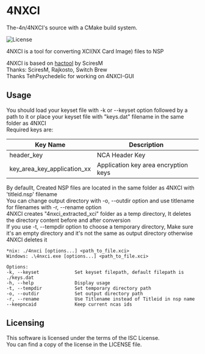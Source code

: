 # 4NXCI

The-4n/4NXCI's source with a CMake build system.

![License](https://img.shields.io/badge/license-ISC-blue.svg)

4NXCI is a tool for converting XCI(NX Card Image) files to NSP  

4NXCI is based on [hactool](https://github.com/SciresM/hactool) by SciresM  
Thanks: SciresM, Rajkosto, Switch Brew  
Thanks TehPsychedelic for working on 4NXCI-GUI  

## Usage

You should load your keyset file with -k or --keyset option followed by a path to it or place your keyset file with "keys.dat" filename in the same folder as 4NXCI  
Required keys are:  

Key Name | Description
-------- | -----------
header_key | NCA Header Key
key_area_key_application_xx | Application key area encryption keys

By defaullt, Created NSP files are located in the same folder as 4NXCI with 'titleid.nsp' filename  
You can change output directory with -o, --outdir option and use titlename for filenames with -r, --rename option  
4NXCI creates "4nxci_extracted_xci" folder as a temp directory, It deletes the directory content before and after conversion  
If you use -t, --tempdir option to choose a temporary directory, Make sure it's an empty directory and it's not the same as output directory otherwise 4NXCI deletes it  

```
*nix: ./4nxci [options...] <path_to_file.xci>  
Windows: .\4nxci.exe [options...] <path_to_file.xci>  
  
Options:  
-k, --keyset             Set keyset filepath, default filepath is ./keys.dat  
-h, --help               Display usage  
-t, --tempdir            Set temporary directory path  
-o, --outdir             Set output directory path  
-r, --rename             Use Titlename instead of Titleid in nsp name  
--keepncaid              Keep current ncas ids  
```

## Licensing

This software is licensed under the terms of the ISC License.  
You can find a copy of the license in the LICENSE file.
